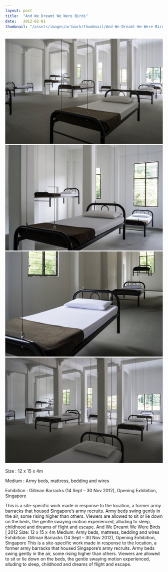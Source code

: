 ```yaml
---
layout: post
title:  "And We Dreamt We Were Birds"
date:   2012-02-01
thumbnail: "/assets/images/artwork/thumbnail/And-We-Dreamt-We-Were-Birds-2011.jpg"
---
```



![My image Name](/assets/images/artwork/And-We-Dreamt-We-Were-Birds_01.jpg)
![My image Name](/assets/images/artwork/And-We-Dreamt-We-Were-Birds_02.jpg)
![My image Name](/assets/images/artwork/And-We-Dreamt-We-Were-Birds_03.jpg)
![My image Name](/assets/images/artwork/And-We-Dreamt-We-Were-Birds_04.jpg)

Size
: 12 x 15 x 4m

Medium
: Army beds, mattress, bedding and wires

Exhibition
: Gillman Barracks (14 Sept – 30 Nov 2012), Opening Exhibition, Singapore

<!--excerpt_separator-->

This is a site-specific work made in response to the location, a former army barracks that housed Singapore’s army recruits. Army beds swing gently in the air, some rising higher than others. Viewers are allowed to sit or lie down on the beds, the gentle swaying motion experienced, alluding to sleep, childhood and dreams of flight and escape.
And We Dreamt We Were Birds | 2012 Size: 12 x 15 x 4m Medium: Army beds, mattress, bedding and wires Exhibition: Gillman Barracks (14 Sept – 30 Nov 2012), Opening Exhibition, Singapore This is a site-specific work made in response to the location, a former army barracks that housed Singapore’s army recruits. Army beds swing gently in the air, some rising higher than others. Viewers are allowed to sit or lie down on the beds, the gentle swaying motion experienced, alluding to sleep, childhood and dreams of flight and escape.